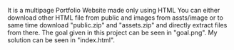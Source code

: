 It is a multipage Portfolio Website made only using HTML
You can either download other HTML file from public and images from assts/image or to same time download "public.zip" and "assets.zip" and directly extract files from there.
The goal given in this project can be seen in "goal.png".
My solution can be seen in "index.html".
